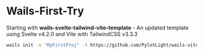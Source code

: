 <!--
Created: Fri Nov 17 2023 18:10:32 GMT+0600 (Bangladesh Standard Time)
Modified: Fri Nov 17 2023 22:18:04 GMT+0600 (Bangladesh Standard Time)
-->

# Wails-First-Try

Starting with **wails-svelte-tailwind-vite-template** - An updated template using Svelte v4.2.0 and Vite with TailwindCSS v3.3.3

```bash
wails init -n "MyFirstProj" -t https://github.com/PylotLight/wails-vite-svelte-tailwind-template
```
